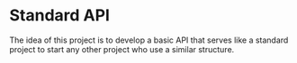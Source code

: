 # Standard API
The idea of this project is to develop a basic API that serves like a standard project to start any other project who use a similar structure.
